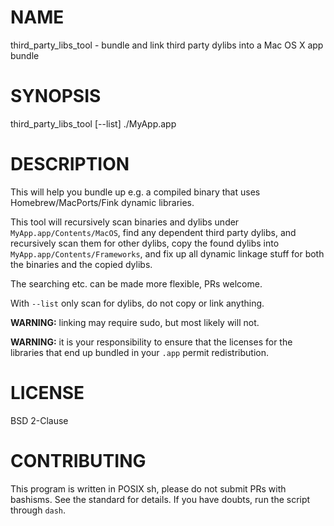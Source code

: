 # NAME

third_party_libs_tool - bundle and link third party dylibs into a Mac OS X app bundle

# SYNOPSIS

third_party_libs_tool [--list] ./MyApp.app

# DESCRIPTION

This will help you bundle up e.g. a compiled binary that uses
Homebrew/MacPorts/Fink dynamic libraries.

This tool will recursively scan binaries and dylibs under
`MyApp.app/Contents/MacOS`, find any dependent third party dylibs, and
recursively scan them for other dylibs, copy the found dylibs into
`MyApp.app/Contents/Frameworks`, and fix up all dynamic linkage stuff for both
the binaries and the copied dylibs.

The searching etc. can be made more flexible, PRs welcome.

With `--list` only scan for dylibs, do not copy or link anything.

**WARNING:** linking may require sudo, but most likely will not.

**WARNING:** it is your responsibility to ensure that the licenses for the
libraries that end up bundled in your `.app` permit redistribution.

# LICENSE

BSD 2-Clause

# CONTRIBUTING

This program is written in POSIX sh, please do not submit PRs with bashisms. See
the standard for details. If you have doubts, run the script through `dash`.
